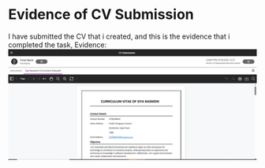 # Evidence of CV Submission
I have submitted the CV that i created, and this is the evidence that i completed the task,
Evidence:
![cv submission](cv%20submission.PNG)
